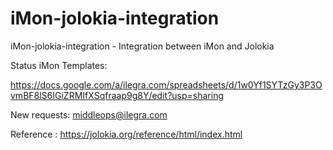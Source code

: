 # iMon-jolokia-integration
iMon-jolokia-integration - Integration between iMon and Jolokia

Status iMon Templates:

https://docs.google.com/a/ilegra.com/spreadsheets/d/1w0Yf1SYTzGy3P3OvmBF8lS6IGiZRMIfXSqfraap9g8Y/edit?usp=sharing

New requests: middleops@ilegra.com

Reference : https://jolokia.org/reference/html/index.html
